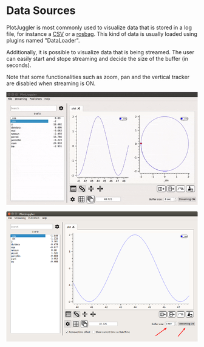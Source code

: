 # Data Sources

PlotJuggler is most commonly used to visualize data that is stored in a log file,
for instance a [CSV](https://en.wikipedia.org/wiki/Comma-separated_values)
 or a [rosbag](http://wiki.ros.org/rosbag).
This kind of data is usually loaded using plugins named "DataLoader".	

Additionally, it is possible to visualize data that is being streamed.
The user can easily start and stope streaming and decide the size of the buffer (in seconds).

Note that some functionalities such as zoom, pan and the vertical tracker are disabled
when streaming is ON. 

![streaming](images/pj-streaming.gif)

![streaming](images/pj-streaming.png)


